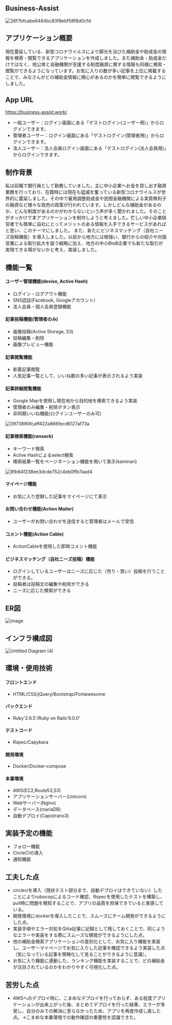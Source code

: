 ## Business-Assist

![26f7bfcabe6484bc83f8ebf58f8d0cfd](https://user-images.githubusercontent.com/72916511/101851872-c112b680-3b9f-11eb-9152-3277b6ef198c.gif)


## アプリケーション概要

現在蔓延している、新型コロナウイルスにより脚光を浴びた補助金や助成金の情報を検索・閲覧できるアプリケーションを作成しました。また補助金・助成金だけではなく、地公体と金融機関が支援する制度融資に関する情報も同様に検索・閲覧ができるようになっています。お気に入りの数が多い記事を上位に掲載することで、みなさんがどの補助金情報に関心があるのかを簡単に閲覧できるようにしました。


## App URL

https://business-assist.work/

- 一般ユーザー：ログイン画面にある「ゲストログイン(ユーザー用)」からログインできます。
- 管理者ユーザー：ログイン画面にある「ゲストログイン(管理者用)」からログインできます。
- 法人ユーザー：法人会員ログイン画面にある「ゲストログイン(法人会員用)」からログインできます。


## 制作背景

私は前職で銀行員として勤務していました。主に中小企業へお金を貸し出す融資業務を行っており、在籍時には現在も猛威を奮っている新型コロナウイルスが世界的に蔓延しました。その中で雇用調整助成金や民間金融機関による実質無利子の融資など様々な政府の政策が行われています。しかしどんな補助金があるのか、どんな制度があるのかがわからないという声が多く聞かれました。そのことがきっかけで本アプリケーションを制作しようと考えました。忙しい中小企業経営者でも簡単に自社にとってメリットのある情報を入手できるサービスがあればと思い、このテーマにしました。
また、新たにビジネスマッチング（自社ニーズ投稿機能）を導入しました。以前から地方には根強い、銀行からの紹介や対面営業による取引拡大を狙う戦略に加え、地方の中小BtoB企業でも新たな取引が実現できる場がないかと考え、実装しました。


## 機能一覧

#### ユーザー管理機能(devise, Active Hash)

 - ログイン・ログアウト機能
 - SNS認証(Facebook, Googleアカウント)
 - 法人会員・個人会員登録機能


#### 記事投稿機能(管理者のみ)

 - 画像投稿(Active Storage, S3)
 - 投稿編集・削除
 - 画像プレビュー機能


#### 記事閲覧機能

 - 新着記事閲覧
 - 人気記事一覧として、いいね数の多い記事が表示されるよう実装


#### 記事詳細閲覧機能

 - Google Mapを使用し現在地から目的地を検索できるよう実装
 - 管理者のみ編集・削除ボタン表示
 - 非同期いいね機能(ログインユーザーのみ可)

![0973890fcaff422a866fecd6127af73a](https://user-images.githubusercontent.com/72916511/101851810-a2142480-3b9f-11eb-8b90-7878761c4992.gif)


#### 記事検索機能(ransack)

 - キーワード検索
 - Active Hashによるselect検索
 - 検索結果一覧をページネーション機能を用いて表示(kaminari)
 
![8fb64f238ee3dcde752c4eb0ffb7aad4](https://user-images.githubusercontent.com/72916511/101851927-dab3fe00-3b9f-11eb-85c1-9929c8e93f48.gif)


#### マイページ機能

 - お気に入り登録した記事をマイページにて表示


#### お問い合わせ機能(Action Mailer)

 - ユーザーがお問い合わせを送信すると管理者はメールで受信


#### コメント機能(Action Cable)

 - ActionCableを使用した即時コメント機能


#### ビジネスマッチング（自社ニーズ投稿）機能

 - ログインしているユーザーはニーズに応じた（売り・買い）投稿を行うことができる。
 - 投稿者は投稿文の編集や削除ができる
 - ニーズに応じた検索ができる

## ER図

![image](https://user-images.githubusercontent.com/72916511/104277224-d2761800-54e9-11eb-8617-779c5cf07cce.png)


## インフラ構成図

![Untitled Diagram (4)](https://user-images.githubusercontent.com/72916511/102346410-215f8900-3fe2-11eb-8fe4-ab9ffaf69bb2.png)


## 環境・使用技術

#### フロントエンド
 - HTML/CSS/jQuery/Bootstrap/Fontawesome
#### バックエンド
 - Ruby'2.6.5'/Ruby on Rails'6.0.0'
#### テストコード
 - Rspec/Capybara
#### 開発環境
 - Docker/Docker-compose
#### 本番環境
 - AWS(EC2,Route53,S3)
 - アプリケーションサーバー(Unicorn)
 - Webサーバー(Nginx)
 - データベース(mariaDB)
 - 自動デプロイ(Capistrano3)


## 実装予定の機能
 - フォロー機能
 - CircleCIの導入
 - 通知機能


## 工夫した点
 - circleciを導入（現状テスト部分まで、自動デプロイはできていない）したことによりrubocopによるコード確認、Rspecを使用したテストを構築し、pull時に問題を検知することで、アプリの品質を担保できていると実感している。
 - 開発環境にdockerを導入したことで、スムーズにチーム開発ができるようにした点。
 - 実装手順やエラー対処をQiita記事に記録として残しておくことで、同じようなエラーや実装をする際にスムーズな開発ができるようにした点。
 - 他の補助金検索アプリケーションの差別化として、お気に入り機能を実装し、ユーザーマイページでお気に入りした記事を確認できるよう実装した点（気になっている記事を簡略化して見ることができるように意識）。
 - お気に入り機能に連動した、ランキング機能を実装することで、どの補助金が注目されているのかをわかりやすく可視化した点。


 ## 苦労した点
  - AWSへのデプロイ時に、こまめなデプロイを行っておらず、ある程度アプリケーションが出来上がった後、まとめてデプロイを行った結果、エラーが多発し、自分のみでの解決に至らなかったため、アプリを再度作成し直した点。→こまめな本番環境での動作確認の重要性を認識できた。